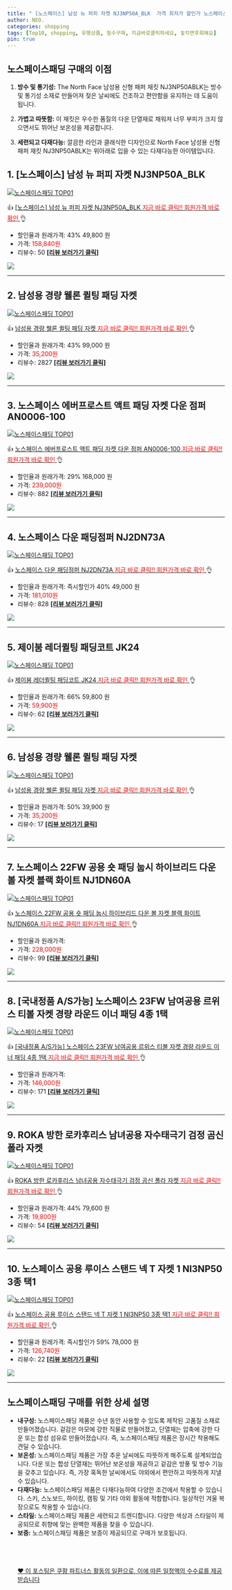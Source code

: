 ```yaml
---
title: " [노스페이스] 남성 뉴 퍼피 자켓 NJ3NP50A_BLK  가격 최저가 할인가 노스페이스패딩 최저가 추천 제품 비교"
author: NEO.
categories: shopping
tags: [Top10, shopping, 유행상품, 필수구매, 지금바로클릭하세요, 놓치면후회해요]
pin: true
---
```

## 노스페이스패딩 구매의 이점
1. **방수 및 통기성:** The North Face 남성용 신형 패퍼 재킷 NJ3NP50ABLK는 방수 및 통기성 소재로 만들어져 젖은 날씨에도 건조하고 편안함을 유지하는 데 도움이 됩니다.

2. **가볍고 따뜻함:** 이 재킷은 우수한 품질의 다운 단열재로 채워져 너무 부피가 크지 않으면서도 뛰어난 보온성을 제공합니다.

3. **세련되고 다재다능:** 깔끔한 라인과 클래식한 디자인으로 North Face 남성용 신형 패퍼 재킷 NJ3NP50ABLK는 위아래로 입을 수 있는 다재다능한 아이템입니다.

   

## 1.  [노스페이스] 남성 뉴 퍼피 자켓 NJ3NP50A_BLK 

[![노스페이스패딩 TOP01](https://thumbnail6.coupangcdn.com/thumbnails/remote/490x490ex/image/vendor_inventory/8b24/638434b5c2b94819efc6fbbe3d3e90e0dd3e1da8418b244a14e1178fc39d.jpg)](https://link.coupang.com/re/AFFSDP?lptag=AF3617701&subid=GithubCoopas&pageKey=7632930410&traceid=V0-153&itemId=20262637341&vendorItemId=87464651030)


👍 [ [노스페이스] 남성 뉴 퍼피 자켓 NJ3NP50A_BLK  <font color=red> 지금 바로 클릭!! 회원가격 바로 확인 </font> ](https://link.coupang.com/re/AFFSDP?lptag=AF3617701&subid=GithubCoopas&pageKey=7632930410&traceid=V0-153&itemId=20262637341&vendorItemId=87464651030) 👌 


- 할인율과 원래가격: 43%  49,800   원
- 가격: <span style='color:red'>158,840원</span>
- 리뷰수: 50  [**[리뷰 보러가기 클릭]**](https://link.coupang.com/re/AFFSDP?lptag=AF3617701&subid=GithubCoopas&pageKey=7632930410&traceid=V0-153&itemId=20262637341&vendorItemId=87464651030)

[![](/discount_price.png)](https://link.coupang.com/re/AFFSDP?lptag=AF3617701&subid=GithubCoopas&pageKey=7632930410&traceid=V0-153&itemId=20262637341&vendorItemId=87464651030)

---


   

## 2.  남성용 경량 웰론 퀼팅 패딩 자켓 

[![노스페이스패딩 TOP01](https://thumbnail8.coupangcdn.com/thumbnails/remote/490x490ex/image/vendor_inventory/3acf/1399899abb9d9b6a32cd5d3aa24806bd9211f2e7e08ccd3c4c00ef4b193a.jpg)](https://link.coupang.com/re/AFFSDP?lptag=AF3617701&subid=GithubCoopas&pageKey=7634511941&traceid=V0-153&itemId=20270012089&vendorItemId=87289714535)


👍 [ 남성용 경량 웰론 퀼팅 패딩 자켓  <font color=red> 지금 바로 클릭!! 회원가격 바로 확인 </font> ](https://link.coupang.com/re/AFFSDP?lptag=AF3617701&subid=GithubCoopas&pageKey=7634511941&traceid=V0-153&itemId=20270012089&vendorItemId=87289714535) 👌 


- 할인율과 원래가격: 43%  99,000   원
- 가격: <span style='color:red'>35,200원</span>
- 리뷰수: 2827  [**[리뷰 보러가기 클릭]**](https://link.coupang.com/re/AFFSDP?lptag=AF3617701&subid=GithubCoopas&pageKey=7634511941&traceid=V0-153&itemId=20270012089&vendorItemId=87289714535)

[![](/discount_price.png)](https://link.coupang.com/re/AFFSDP?lptag=AF3617701&subid=GithubCoopas&pageKey=7634511941&traceid=V0-153&itemId=20270012089&vendorItemId=87289714535)

---


   

## 3.  노스페이스 에버프로스트 액트 패딩 자켓 다운 점퍼 AN0006-100 

[![노스페이스패딩 TOP01](https://thumbnail9.coupangcdn.com/thumbnails/remote/490x490ex/image/vendor_inventory/3224/d51f40deecfb5f5dfa0220217e811474020932d35ca33185695d3c776311.jpg)](https://link.coupang.com/re/AFFSDP?lptag=AF3617701&subid=GithubCoopas&pageKey=7828841672&traceid=V0-153&itemId=21286415781&vendorItemId=88493190767)


👍 [ 노스페이스 에버프로스트 액트 패딩 자켓 다운 점퍼 AN0006-100  <font color=red> 지금 바로 클릭!! 회원가격 바로 확인 </font> ](https://link.coupang.com/re/AFFSDP?lptag=AF3617701&subid=GithubCoopas&pageKey=7828841672&traceid=V0-153&itemId=21286415781&vendorItemId=88493190767) 👌 


- 할인율과 원래가격: 29%  168,000   원
- 가격: <span style='color:red'>239,000원</span>
- 리뷰수: 882  [**[리뷰 보러가기 클릭]**](https://link.coupang.com/re/AFFSDP?lptag=AF3617701&subid=GithubCoopas&pageKey=7828841672&traceid=V0-153&itemId=21286415781&vendorItemId=88493190767)

[![](/discount_price.png)](https://link.coupang.com/re/AFFSDP?lptag=AF3617701&subid=GithubCoopas&pageKey=7828841672&traceid=V0-153&itemId=21286415781&vendorItemId=88493190767)

---


   

## 4.  노스페이스 다운 패딩점퍼 NJ2DN73A 

[![노스페이스패딩 TOP01](https://thumbnail10.coupangcdn.com/thumbnails/remote/490x490ex/image/retail/images/1848306923126089-e7fb64cd-74f7-4b41-bf0e-70d9edfca8c7.jpg)](https://link.coupang.com/re/AFFSDP?lptag=AF3617701&subid=GithubCoopas&pageKey=7193538124&traceid=V0-153&itemId=18167812784&vendorItemId=85317336092)


👍 [ 노스페이스 다운 패딩점퍼 NJ2DN73A  <font color=red> 지금 바로 클릭!! 회원가격 바로 확인 </font> ](https://link.coupang.com/re/AFFSDP?lptag=AF3617701&subid=GithubCoopas&pageKey=7193538124&traceid=V0-153&itemId=18167812784&vendorItemId=85317336092) 👌 


- 할인율과 원래가격: 즉시할인가 40%  49,000   원
- 가격: <span style='color:red'>181,010원</span>
- 리뷰수: 828  [**[리뷰 보러가기 클릭]**](https://link.coupang.com/re/AFFSDP?lptag=AF3617701&subid=GithubCoopas&pageKey=7193538124&traceid=V0-153&itemId=18167812784&vendorItemId=85317336092)

[![](/discount_price.png)](https://link.coupang.com/re/AFFSDP?lptag=AF3617701&subid=GithubCoopas&pageKey=7193538124&traceid=V0-153&itemId=18167812784&vendorItemId=85317336092)

---


   

## 5.  제이붐 레더퀼팅 패딩코트 JK24 

[![노스페이스패딩 TOP01](https://thumbnail8.coupangcdn.com/thumbnails/remote/490x490ex/image/vendor_inventory/6aa2/d57837ad9162b1a734ee957af33d1980d75ab8f3da28715daf40dceb4ac6.jpg)](https://link.coupang.com/re/AFFSDP?lptag=AF3617701&subid=GithubCoopas&pageKey=6921452317&traceid=V0-153&itemId=16716487482&vendorItemId=83898731901)


👍 [ 제이붐 레더퀼팅 패딩코트 JK24  <font color=red> 지금 바로 클릭!! 회원가격 바로 확인 </font> ](https://link.coupang.com/re/AFFSDP?lptag=AF3617701&subid=GithubCoopas&pageKey=6921452317&traceid=V0-153&itemId=16716487482&vendorItemId=83898731901) 👌 


- 할인율과 원래가격: 66%  59,800   원
- 가격: <span style='color:red'>59,900원</span>
- 리뷰수: 62  [**[리뷰 보러가기 클릭]**](https://link.coupang.com/re/AFFSDP?lptag=AF3617701&subid=GithubCoopas&pageKey=6921452317&traceid=V0-153&itemId=16716487482&vendorItemId=83898731901)

[![](/discount_price.png)](https://link.coupang.com/re/AFFSDP?lptag=AF3617701&subid=GithubCoopas&pageKey=6921452317&traceid=V0-153&itemId=16716487482&vendorItemId=83898731901)

---


   

## 6.  남성용 경량 웰론 퀼팅 패딩 자켓 

[![노스페이스패딩 TOP01](https://thumbnail8.coupangcdn.com/thumbnails/remote/490x490ex/image/vendor_inventory/68ca/8a8bd4b0a429e0dffed63de7cb13704348598a8b484c95931d661ea8272f.jpg)](https://link.coupang.com/re/AFFSDP?lptag=AF3617701&subid=GithubCoopas&pageKey=7634511941&traceid=V0-153&itemId=20270012090&vendorItemId=87289714604)


👍 [ 남성용 경량 웰론 퀼팅 패딩 자켓  <font color=red> 지금 바로 클릭!! 회원가격 바로 확인 </font> ](https://link.coupang.com/re/AFFSDP?lptag=AF3617701&subid=GithubCoopas&pageKey=7634511941&traceid=V0-153&itemId=20270012090&vendorItemId=87289714604) 👌 


- 할인율과 원래가격: 50%  39,900   원
- 가격: <span style='color:red'>35,200원</span>
- 리뷰수: 17  [**[리뷰 보러가기 클릭]**](https://link.coupang.com/re/AFFSDP?lptag=AF3617701&subid=GithubCoopas&pageKey=7634511941&traceid=V0-153&itemId=20270012090&vendorItemId=87289714604)

[![](/discount_price.png)](https://link.coupang.com/re/AFFSDP?lptag=AF3617701&subid=GithubCoopas&pageKey=7634511941&traceid=V0-153&itemId=20270012090&vendorItemId=87289714604)

---


   

## 7.  노스페이스 22FW 공용 숏 패딩 눕시 하이브리드 다운 볼 자켓 블랙 화이트 NJ1DN60A 

[![노스페이스패딩 TOP01](https://thumbnail7.coupangcdn.com/thumbnails/remote/490x490ex/image/vendor_inventory/3f0a/252992bb2a01dd9d55735c3d2762245fa240d21b787c7692affe674c80da.jpg)](https://link.coupang.com/re/AFFSDP?lptag=AF3617701&subid=GithubCoopas&pageKey=7779839394&traceid=V0-153&itemId=21024419992&vendorItemId=88092366815)


👍 [ 노스페이스 22FW 공용 숏 패딩 눕시 하이브리드 다운 볼 자켓 블랙 화이트 NJ1DN60A  <font color=red> 지금 바로 클릭!! 회원가격 바로 확인 </font> ](https://link.coupang.com/re/AFFSDP?lptag=AF3617701&subid=GithubCoopas&pageKey=7779839394&traceid=V0-153&itemId=21024419992&vendorItemId=88092366815) 👌 


- 할인율과 원래가격: 
- 가격: <span style='color:red'>228,000원</span>
- 리뷰수: 99  [**[리뷰 보러가기 클릭]**](https://link.coupang.com/re/AFFSDP?lptag=AF3617701&subid=GithubCoopas&pageKey=7779839394&traceid=V0-153&itemId=21024419992&vendorItemId=88092366815)

[![](/discount_price.png)](https://link.coupang.com/re/AFFSDP?lptag=AF3617701&subid=GithubCoopas&pageKey=7779839394&traceid=V0-153&itemId=21024419992&vendorItemId=88092366815)

---


   

## 8.  [국내정품 A/S가능] 노스페이스 23FW 남여공용 르위스 티볼 자켓 경량 라운드 이너 패딩 4종 1택 

[![노스페이스패딩 TOP01](https://thumbnail8.coupangcdn.com/thumbnails/remote/490x490ex/image/vendor_inventory/43b6/f5535a108e896adf7419065cad484ee2775e2e88df1042faa75bd583b3ef.png)](https://link.coupang.com/re/AFFSDP?lptag=AF3617701&subid=GithubCoopas&pageKey=7872603935&traceid=V0-153&itemId=21509873282&vendorItemId=88563380392)


👍 [ [국내정품 A/S가능] 노스페이스 23FW 남여공용 르위스 티볼 자켓 경량 라운드 이너 패딩 4종 1택  <font color=red> 지금 바로 클릭!! 회원가격 바로 확인 </font> ](https://link.coupang.com/re/AFFSDP?lptag=AF3617701&subid=GithubCoopas&pageKey=7872603935&traceid=V0-153&itemId=21509873282&vendorItemId=88563380392) 👌 


- 할인율과 원래가격: 
- 가격: <span style='color:red'>146,000원</span>
- 리뷰수: 171  [**[리뷰 보러가기 클릭]**](https://link.coupang.com/re/AFFSDP?lptag=AF3617701&subid=GithubCoopas&pageKey=7872603935&traceid=V0-153&itemId=21509873282&vendorItemId=88563380392)

[![](/discount_price.png)](https://link.coupang.com/re/AFFSDP?lptag=AF3617701&subid=GithubCoopas&pageKey=7872603935&traceid=V0-153&itemId=21509873282&vendorItemId=88563380392)

---


   

## 9.  ROKA 방한 로카후리스 남녀공용 자수태극기 검정 곰신 폴라 자켓 

[![노스페이스패딩 TOP01](https://thumbnail7.coupangcdn.com/thumbnails/remote/490x490ex/image/vendor_inventory/b707/f15bcda5e7920618f9bcadd417c850eef249ff3ed086a24eb8a7a41c2e33.jpg)](https://link.coupang.com/re/AFFSDP?lptag=AF3617701&subid=GithubCoopas&pageKey=6072704069&traceid=V0-153&itemId=11218893815&vendorItemId=78496372854)


👍 [ ROKA 방한 로카후리스 남녀공용 자수태극기 검정 곰신 폴라 자켓  <font color=red> 지금 바로 클릭!! 회원가격 바로 확인 </font> ](https://link.coupang.com/re/AFFSDP?lptag=AF3617701&subid=GithubCoopas&pageKey=6072704069&traceid=V0-153&itemId=11218893815&vendorItemId=78496372854) 👌 


- 할인율과 원래가격: 44%  79,600   원
- 가격: <span style='color:red'>19,800원</span>
- 리뷰수: 54  [**[리뷰 보러가기 클릭]**](https://link.coupang.com/re/AFFSDP?lptag=AF3617701&subid=GithubCoopas&pageKey=6072704069&traceid=V0-153&itemId=11218893815&vendorItemId=78496372854)

[![](/discount_price.png)](https://link.coupang.com/re/AFFSDP?lptag=AF3617701&subid=GithubCoopas&pageKey=6072704069&traceid=V0-153&itemId=11218893815&vendorItemId=78496372854)

---


   

## 10.  노스페이스 공용 루이스 스탠드 넥 T 자켓 1 NI3NP50 3종 택1 

[![노스페이스패딩 TOP01](https://thumbnail7.coupangcdn.com/thumbnails/remote/490x490ex/image/vendor_inventory/0926/2fe0c689555befc1c6d1c1517462eb0591bcaaf58e6904a36aae7c5de15e.jpg)](https://link.coupang.com/re/AFFSDP?lptag=AF3617701&subid=GithubCoopas&pageKey=7823695424&traceid=V0-153&itemId=21258012297&vendorItemId=88318418789)


👍 [ 노스페이스 공용 루이스 스탠드 넥 T 자켓 1 NI3NP50 3종 택1  <font color=red> 지금 바로 클릭!! 회원가격 바로 확인 </font> ](https://link.coupang.com/re/AFFSDP?lptag=AF3617701&subid=GithubCoopas&pageKey=7823695424&traceid=V0-153&itemId=21258012297&vendorItemId=88318418789) 👌 


- 할인율과 원래가격: 즉시할인가 59%  78,000   원
- 가격: <span style='color:red'>126,740원</span>
- 리뷰수: 22  [**[리뷰 보러가기 클릭]**](https://link.coupang.com/re/AFFSDP?lptag=AF3617701&subid=GithubCoopas&pageKey=7823695424&traceid=V0-153&itemId=21258012297&vendorItemId=88318418789)

[![](/discount_price.png)](https://link.coupang.com/re/AFFSDP?lptag=AF3617701&subid=GithubCoopas&pageKey=7823695424&traceid=V0-153&itemId=21258012297&vendorItemId=88318418789)

---
## 노스페이스패딩 구매를 위한 상세 설명
* **내구성:** 노스페이스패딩 제품은 수년 동안 사용할 수 있도록 제작된 고품질 소재로 만들어졌습니다. 겉감은 마모에 강한 직물로 만들어졌고, 단열재는 압축에 강한 다운 또는 합성 섬유로 만들어졌습니다. 즉, 노스페이스패딩 제품은 장시간 착용해도 견딜 수 있습니다.
* **보온성:** 노스페이스패딩 제품은 가장 추운 날씨에도 따뜻하게 해주도록 설계되었습니다. 다운 또는 합성 단열재는 뛰어난 보온성을 제공하고 겉감은 방풍 및 방수 기능을 갖추고 있습니다. 즉, 가장 혹독한 날씨에서도 야외에서 편안하고 따뜻하게 지낼 수 있습니다.
* **다재다능:** 노스페이스패딩 제품은 다재다능하여 다양한 조건에서 착용할 수 있습니다. 스키, 스노보드, 하이킹, 캠핑 및 기타 야외 활동에 적합합니다. 일상적인 겨울 복장으로도 착용할 수 있습니다.
* **스타일:** 노스페이스패딩 제품은 세련되고 트렌디합니다. 다양한 색상과 스타일이 제공되므로 취향에 맞는 완벽한 제품을 찾을 수 있습니다.
* **보증:** 노스페이스패딩 제품은 보증이 제공되므로 구매가 보호됩니다.<br><br><br><br><br> [ ❤  이 포스팅은 쿠팡 파트너스 활동의 일환으로, 이에 따른 일정액의 수수료를 제공받습니다](https://link.coupang.com/a/bcEFyh)
